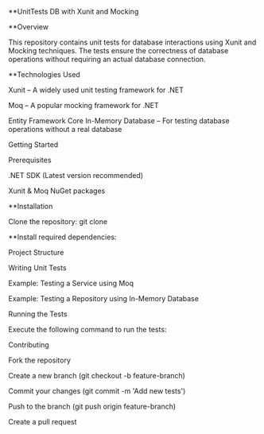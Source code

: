 **UnitTests DB with Xunit and Mocking

**Overview

This repository contains unit tests for database interactions using Xunit and Mocking techniques. The tests ensure the correctness of database operations without requiring an actual database connection.

**Technologies Used

Xunit – A widely used unit testing framework for .NET

Moq – A popular mocking framework for .NET

Entity Framework Core In-Memory Database – For testing database operations without a real database

Getting Started

Prerequisites

.NET SDK (Latest version recommended)

Xunit & Moq NuGet packages

**Installation

Clone the repository:
git clone <url>

**Install required dependencies:

Project Structure

Writing Unit Tests

Example: Testing a Service using Moq

Example: Testing a Repository using In-Memory Database

Running the Tests

Execute the following command to run the tests:

Contributing

Fork the repository

Create a new branch (git checkout -b feature-branch)

Commit your changes (git commit -m 'Add new tests')

Push to the branch (git push origin feature-branch)

Create a pull request
